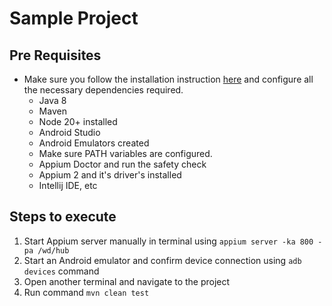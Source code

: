 # Sample Project

## Pre Requisites
* Make sure you follow the installation instruction [here](https://github.com/saikrishna321/VodQa_MobileAutomationWorkShop) and configure all the necessary dependencies required.
    * Java 8
    * Maven
    * Node 20+ installed
    * Android Studio
    * Android Emulators created
    * Make sure PATH variables are configured.
    * Appium Doctor and run the safety check
    * Appium 2 and it's driver's installed
    * Intellij IDE, etc

## Steps to execute
1. Start Appium server manually in terminal using `appium server -ka 800 -pa /wd/hub`
2. Start an Android emulator and confirm device connection using `adb devices` command
3. Open another terminal and navigate to the project
4. Run command `mvn clean test` 
